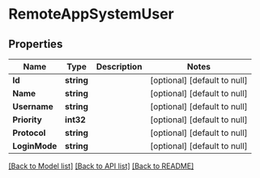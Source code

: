 # RemoteAppSystemUser

## Properties
Name | Type | Description | Notes
------------ | ------------- | ------------- | -------------
**Id** | **string** |  | [optional] [default to null]
**Name** | **string** |  | [optional] [default to null]
**Username** | **string** |  | [optional] [default to null]
**Priority** | **int32** |  | [optional] [default to null]
**Protocol** | **string** |  | [optional] [default to null]
**LoginMode** | **string** |  | [optional] [default to null]

[[Back to Model list]](../README.md#documentation-for-models) [[Back to API list]](../README.md#documentation-for-api-endpoints) [[Back to README]](../README.md)


